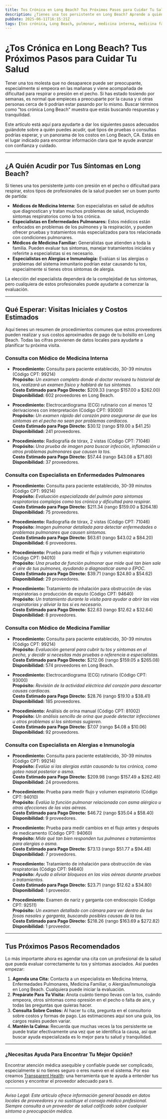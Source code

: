 ```yaml
---
title: Tos Crónica en Long Beach? Tus Próximos Pasos para Cuidar Tu Salud
description: ¿Tienes una tos persistente en Long Beach? Aprende a quién acudir, qué pruebas esperar y los costos estimados para recibir atención en tu área.
pubDate: 2025-06-11T16:15:21Z
tags: [tos crónica, Long Beach, pulmonar, medicina interna, medicina familiar, costo atención médica, salud pulmonar]
---
```


# ¿Tos Crónica en Long Beach? Tus Próximos Pasos para Cuidar Tu Salud

Tener una tos molesta que no desaparece puede ser preocupante, especialmente si empeora en las mañanas y viene acompañada de dificultad para respirar o presión en el pecho. Si has estado tosiendo por semanas, es normal que empieces a preocuparte por la causa y si otras personas cerca de ti podrían estar pasando por lo mismo. Buscar términos como "tos crónica Long Beach" muestra que estás buscando respuestas y tranquilidad.

Este artículo está aquí para ayudarte a dar los siguientes pasos adecuados guiándote sobre a quién puedes acudir, qué tipos de pruebas o consultas podrías esperar, y un panorama de los costos en Long Beach, CA. Estás en el lugar indicado para encontrar información clara que te ayude avanzar con confianza y cuidado.

---

## ¿A Quién Acudir por Tus Síntomas en Long Beach?

Si tienes una tos persistente junto con presión en el pecho o dificultad para respirar, estos tipos de profesionales de la salud pueden ser un buen punto de partida:

- **Médicos de Medicina Interna:** Son especialistas en salud de adultos que diagnostican y tratan muchos problemas de salud, incluyendo síntomas respiratorios como la tos crónica.
- **Especialistas en Enfermedades Pulmonares:** Estos médicos están enfocados en problemas de los pulmones y la respiración, y pueden ofrecer pruebas y tratamientos más especializados para tos relacionada con condiciones pulmonares.
- **Médicos de Medicina Familiar:** Generalistas que atienden a toda la familia. Pueden evaluar tus síntomas, manejar tratamientos iniciales y referirte a especialistas si es necesario.
- **Especialistas en Alergias e Inmunología:** Evalúan si las alergias o problemas del sistema inmunitario podrían estar causando tu tos, especialmente si tienes otros síntomas de alergia.

La elección del especialista dependerá de la complejidad de tus síntomas, pero cualquiera de estos profesionales puede ayudarte a comenzar la evaluación.

---

## Qué Esperar: Visitas Iniciales y Costos Estimados

Aquí tienes un resumen de procedimientos comunes que estos proveedores pueden realizar y sus costos aproximados de pago de tu bolsillo en Long Beach. Todas las cifras provienen de datos locales para ayudarte a planificar tu próxima visita.

### Consulta con Médico de Medicina Interna

- **Procedimiento:** Consulta para paciente establecido, 30-39 minutos (Código CPT: 99214)  
  **Propósito:** *Un examen completo donde el doctor revisará tu historial de tos, realizará un examen físico y hablará de tus síntomas.*  
  **Costo Estimado para Pago Directo:** $209.33 (rango $157.00 a $262.00)  
  **Disponibilidad:** 602 proveedores en Long Beach.

- **Procedimiento:** Electrocardiograma (ECG) rutinario con al menos 12 derivaciones con interpretación (Código CPT: 93000)  
  **Propósito:** *Un examen rápido del corazón para asegurarse de que los síntomas en el pecho no sean por problemas cardiacos.*  
  **Costo Estimado para Pago Directo:** $30.12 (rango $19.00 a $41.25)  
  **Disponibilidad:** 241 proveedores.

- **Procedimiento:** Radiografía de tórax, 2 vistas (Código CPT: 71046)  
  **Propósito:** *Una prueba de imagen para buscar infección, inflamación u otros problemas pulmonares que causen la tos.*  
  **Costo Estimado para Pago Directo:** $57.44 (rango $43.08 a $71.80)  
  **Disponibilidad:** 37 proveedores.

### Consulta con Especialista en Enfermedades Pulmonares

- **Procedimiento:** Consulta para paciente establecido, 30-39 minutos (Código CPT: 99214)  
  **Propósito:** *Evaluación especializada del pulmón para síntomas respiratorios complejos como tos crónica y dificultad para respirar.*  
  **Costo Estimado para Pago Directo:** $211.34 (rango $159.00 a $264.18)  
  **Disponibilidad:** 75 proveedores.

- **Procedimiento:** Radiografía de tórax, 2 vistas (Código CPT: 71046)  
  **Propósito:** *Imagen pulmonar detallada para detectar enfermedades o problemas pulmonares que causen síntomas.*  
  **Costo Estimado para Pago Directo:** $63.61 (rango $43.02 a $84.20)  
  **Disponibilidad:** 6 proveedores.

- **Procedimiento:** Prueba para medir el flujo y volumen espiratorio (Código CPT: 94010)  
  **Propósito:** *Una prueba de función pulmonar que mide qué tan bien sale el aire de tus pulmones, ayudando a diagnosticar asma o EPOC.*  
  **Costo Estimado para Pago Directo:** $39.71 (rango $24.80 a $54.62)  
  **Disponibilidad:** 29 proveedores.

- **Procedimiento:** Tratamiento de inhalación para obstrucción de vías respiratorias o producción de esputo (Código CPT: 94640)  
  **Propósito:** *Un tratamiento durante la visita para ayudar a abrir las vías respiratorias y aliviar la tos si es necesario.*  
  **Costo Estimado para Pago Directo:** $22.63 (rango $12.62 a $32.64)  
  **Disponibilidad:** 8 proveedores.

### Consulta con Médico de Medicina Familiar

- **Procedimiento:** Consulta para paciente establecido, 30-39 minutos (Código CPT: 99214)  
  **Propósito:** *Evaluación general para cubrir tu tos y síntomas en el pecho, y decidir si necesitas más pruebas o referencia a especialistas.*  
  **Costo Estimado para Pago Directo:** $212.06 (rango $159.05 a $265.08)  
  **Disponibilidad:** 574 proveedores en Long Beach.

- **Procedimiento:** Electrocardiograma (ECG) rutinario (Código CPT: 93000)  
  **Propósito:** *Revisión de la actividad eléctrica del corazón para descartar causas cardiacas.*  
  **Costo Estimado para Pago Directo:** $28.76 (rango $19.10 a $38.41)  
  **Disponibilidad:** 185 proveedores.

- **Procedimiento:** Análisis de orina manual (Código CPT: 81002)  
  **Propósito:** *Un análisis sencillo de orina que puede detectar infecciones u otros problemas si los síntomas sugieren.*  
  **Costo Estimado para Pago Directo:** $7.07 (rango $4.08 a $10.06)  
  **Disponibilidad:** 92 proveedores.

### Consulta con Especialista en Alergias e Inmunología

- **Procedimiento:** Consulta para paciente establecido, 30-39 minutos (Código CPT: 99214)  
  **Propósito:** *Evalúa si las alergias están causando tu tos crónica, como goteo nasal posterior o asma.*  
  **Costo Estimado para Pago Directo:** $209.98 (rango $157.49 a $262.48)  
  **Disponibilidad:** 24 proveedores.

- **Procedimiento:** Prueba para medir flujo y volumen espiratorio (Código CPT: 94010)  
  **Propósito:** *Evalúa la función pulmonar relacionada con asma alérgico u otras afecciones de las vías aéreas.*  
  **Costo Estimado para Pago Directo:** $46.72 (rango $35.04 a $58.40)  
  **Disponibilidad:** 9 proveedores.

- **Procedimiento:** Prueba para medir cambios en el flujo antes y después de medicamento (Código CPT: 94060)  
  **Propósito:** *Mide qué tan bien responden tus pulmones a tratamientos para alergias o asma.*  
  **Costo Estimado para Pago Directo:** $73.13 (rango $51.77 a $94.48)  
  **Disponibilidad:** 7 proveedores.

- **Procedimiento:** Tratamiento de inhalación para obstrucción de vías respiratorias (Código CPT: 94640)  
  **Propósito:** *Ayuda a aliviar bloqueos en las vías aéreas durante pruebas o tratamientos.*  
  **Costo Estimado para Pago Directo:** $23.71 (rango $12.62 a $34.80)  
  **Disponibilidad:** 1 proveedor.

- **Procedimiento:** Examen de nariz y garganta con endoscopio (Código CPT: 92511)  
  **Propósito:** *Un examen detallado con cámara para ver dentro de tus fosas nasales y garganta, buscando posibles causas de la tos.*  
  **Costo Estimado para Pago Directo:** $218.26 (rango $163.69 a $272.82)  
  **Disponibilidad:** 1 proveedor.

---

## Tus Próximos Pasos Recomendados

Lo más importante ahora es agendar una cita con un profesional de la salud que pueda evaluar correctamente tu tos y síntomas asociados. Así puedes empezar:

1. **Agenda una Cita:** Contacta a un especialista en Medicina Interna, Enfermedades Pulmonares, Medicina Familiar, o Alergias/Inmunología en Long Beach. Cualquiera puede iniciar la evaluación.
2. **Prepárate Para Tu Visita:** Anota cuánto tiempo llevas con la tos, cuándo empeora, otros síntomas como opresión en el pecho o falta de aire, y todas las preguntas que quieras hacer.
3. **Consulta Sobre Costos:** Al hacer tu cita, pregunta en el consultorio sobre costos y formas de pago. Las estimaciones aquí son una guía, los cargos reales pueden variar.
4. **Mantén la Calma:** Recuerda que muchas veces la tos persistente se puede tratar efectivamente una vez que se identifica la causa, así que buscar ayuda especializada es lo mejor para tu salud y tranquilidad.

---

### ¿Necesitas Ayuda Para Encontrar Tu Mejor Opción?

Encontrar atención médica asequible y confiable puede ser complicado, especialmente si no tienes seguro o eres nuevo en el sistema. Por eso creamos [Transparent Health](https://transparenthealth.ai): una herramienta que te ayuda a entender tus opciones y encontrar el proveedor adecuado para ti.

---

*Aviso Legal: Este artículo ofrece información general basada en datos locales de proveedores y no sustituye el consejo médico profesional. Siempre consulta a un proveedor de salud calificado sobre cualquier síntoma o preocupación médica.*